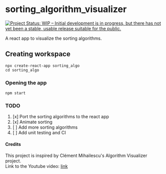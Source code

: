 # sorting_algorithm_visualizer
[![Project Status: WIP – Initial development is in progress, but there has not yet been a stable, usable release suitable for the public.](https://www.repostatus.org/badges/latest/wip.svg)](https://www.repostatus.org/#wip)

A react app to visualize the sorting algorithms.
## Creating workspace
```
npx create-react-app sorting_algo
cd sorting_algo
```
### Opening the app
```
npm start
```
### TODO
1. [x] Port the sorting algorithms to the react app
2. [x] Animate sorting
3. [ ] Add more sorting algorithms
4. [ ] Add unit testing and CI
#### Credits
This project is inspired by Clément Mihailescu's Algorithm Visualizer project.\
Link to the Youtube video: [link](https://youtu.be/pFXYym4Wbkc)
